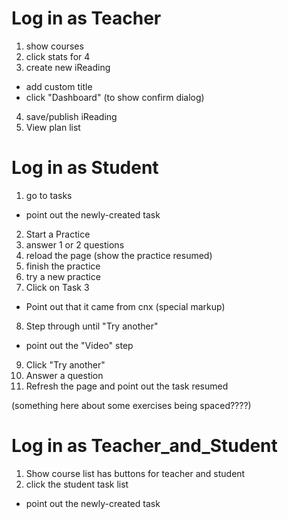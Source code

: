 # Log in as Teacher

1. show courses
2. click stats for 4
3. create new iReading
  - add custom title
  - click "Dashboard" (to show confirm dialog)
4. save/publish iReading
5. View plan list

# Log in as Student

1. go to tasks
  - point out the newly-created task
2. Start a Practice
3. answer 1 or 2 questions
4. reload the page (show the practice resumed)
5. finish the practice
6. try a new practice
7. Click on Task 3
  - Point out that it came from cnx (special markup)
8. Step through until "Try another"
  - point out the "Video" step
9. Click "Try another"
10. Answer a question
11. Refresh the page and point out the task resumed

(something here about some exercises being spaced????)

# Log in as Teacher_and_Student

1. Show course list has buttons for teacher and student
2. click the student task list
  - point out the newly-created task

